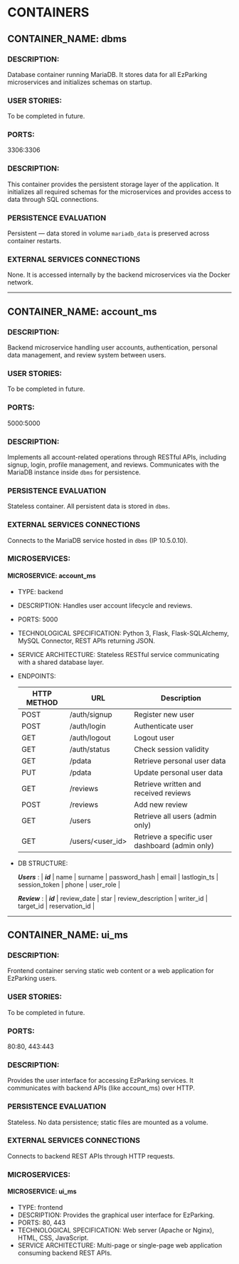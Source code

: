 # CONTAINERS

## CONTAINER_NAME: dbms

### DESCRIPTION: 
Database container running MariaDB. It stores data for all EzParking microservices and initializes schemas on startup.

### USER STORIES:
To be completed in future.

### PORTS: 
3306:3306

### DESCRIPTION:
This container provides the persistent storage layer of the application. It initializes all required schemas for the microservices and provides access to data through SQL connections.

### PERSISTENCE EVALUATION
Persistent — data stored in volume `mariadb_data` is preserved across container restarts.

### EXTERNAL SERVICES CONNECTIONS
None. It is accessed internally by the backend microservices via the Docker network.

---

## CONTAINER_NAME: account_ms

### DESCRIPTION: 
Backend microservice handling user accounts, authentication, personal data management, and review system between users.

### USER STORIES:
To be completed in future.

### PORTS: 
5000:5000

### DESCRIPTION:
Implements all account-related operations through RESTful APIs, including signup, login, profile management, and reviews. Communicates with the MariaDB instance inside `dbms` for persistence.

### PERSISTENCE EVALUATION
Stateless container. All persistent data is stored in `dbms`.

### EXTERNAL SERVICES CONNECTIONS
Connects to the MariaDB service hosted in `dbms` (IP 10.5.0.10).

### MICROSERVICES:

#### MICROSERVICE: account_ms
- TYPE: backend
- DESCRIPTION: Handles user account lifecycle and reviews.
- PORTS: 5000
- TECHNOLOGICAL SPECIFICATION:
  Python 3, Flask, Flask-SQLAlchemy, MySQL Connector, REST APIs returning JSON.
- SERVICE ARCHITECTURE: 
  Stateless RESTful service communicating with a shared database layer.

- ENDPOINTS:
		
	| HTTP METHOD | URL | Description |
	| ----------- | --- | ----------- |
	| POST | /auth/signup | Register new user |
	| POST | /auth/login | Authenticate user |
	| GET | /auth/logout | Logout user |
	| GET | /auth/status | Check session validity |
	| GET | /pdata | Retrieve personal user data |
	| PUT | /pdata | Update personal user data |
	| GET | /reviews | Retrieve written and received reviews |
	| POST | /reviews | Add new review |
	| GET | /users | Retrieve all users (admin only) |
	| GET | /users/<user_id> | Retrieve a specific user dashboard (admin only) |

- DB STRUCTURE:

	**_Users_** : | **_id_** | name | surname | password_hash | email | lastlogin_ts | session_token | phone | user_role |

	**_Review_** : | **_id_** | review_date | star | review_description | writer_id | target_id | reservation_id |

---

## CONTAINER_NAME: ui_ms

### DESCRIPTION: 
Frontend container serving static web content or a web application for EzParking users.

### USER STORIES:
To be completed in future.

### PORTS: 
80:80, 443:443

### DESCRIPTION:
Provides the user interface for accessing EzParking services. It communicates with backend APIs (like account_ms) over HTTP.

### PERSISTENCE EVALUATION
Stateless. No data persistence; static files are mounted as a volume.

### EXTERNAL SERVICES CONNECTIONS
Connects to backend REST APIs through HTTP requests.

### MICROSERVICES:

#### MICROSERVICE: ui_ms
- TYPE: frontend
- DESCRIPTION: Provides the graphical user interface for EzParking.
- PORTS: 80, 443
- TECHNOLOGICAL SPECIFICATION:
  Web server (Apache or Nginx), HTML, CSS, JavaScript.
- SERVICE ARCHITECTURE:
  Multi-page or single-page web application consuming backend REST APIs.
